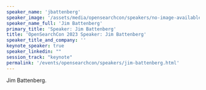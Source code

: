 ```yaml
---
speaker_name: 'jbattenberg'
speaker_image: '/assets/media/opensearchcon/speakers/no-image-available.svg'
speaker_name_full: 'Jim Battenberg'
primary_title: 'Speaker: Jim Battenberg'
title: 'OpenSearchCon 2023 Speaker: Jim Battenberg'
speaker_title_and_company: ''
keynote_speaker: true
speaker_linkedin: ""
session_track: "keynote"
permalink: '/events/opensearchcon/speakers/jim-battenberg.html'
---
```

Jim Battenberg.

